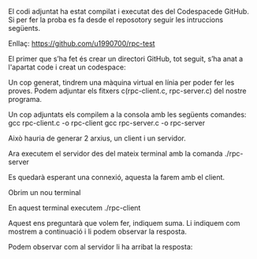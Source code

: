 El codi adjuntat ha estat compilat i executat des del Codespacede GitHub.
Si per fer la proba es fa desde el reposotory seguir les intruccions següents.

Enllaç: https://github.com/u1990700/rpc-test

El primer que s’ha fet és crear un directori GitHub, tot seguit, s’ha anat a l'apartat code i creat un codespace:

Un cop generat, tindrem una màquina virtual en línia per poder fer les proves. Podem adjuntar els fitxers c(rpc-client.c, rpc-server.c) del nostre programa.

Un cop adjuntats els compilem a la consola amb les següents comandes:
gcc rpc-client.c -o rpc-client
gcc rpc-server.c -o rpc-server

Això hauria de generar 2 arxius, un client i un servidor.

Ara executem el servidor des del mateix terminal amb la comanda ./rpc-server

Es quedarà esperant una connexió, aquesta la farem amb el client.

Obrim un nou terminal


En aquest terminal executem ./rpc-client

Aquest ens preguntarà que volem fer, indiquem suma. Li indiquem com mostrem a continuació i li podem observar la resposta.


Podem observar com al servidor li ha arribat la resposta:


